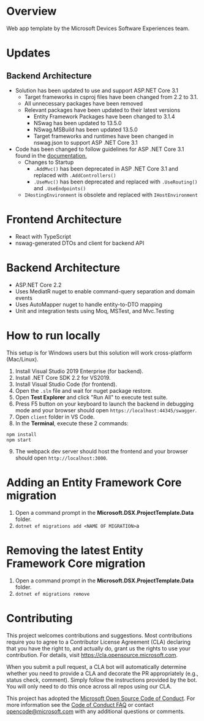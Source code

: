 # Overview
Web app template by the Microsoft Devices Software Experiences team.

# Updates
## Backend Architecture
- Solution has been updated to use and support ASP.NET Core 3.1 
  - Target frameworks in csproj files have been changed from 2.2 to 3.1.
  - All unnecessary packages have been removed
  - Relevant packages have been updated to their latest versions
    - Entity Framework Packages have been changed to 3.1.4
    - NSwag has been updated to 13.5.0
    - NSwag.MSBuild has been updated 13.5.0
    - Target frameworks and runtimes have been changed in nswag.json to support ASP .NET Core 3.1
- Code has been changed to follow guidelines for ASP .NET Core 3.1 found in the [documentation.](https://docs.microsoft.com/en-us/aspnet/core/migration/22-to-30?view=aspnetcore-3.1&tabs=visual-studio)
  - Changes to Startup
    - ``` .AddMvc() ``` has been deprecated in ASP .NET Core 3.1 and replaced with ``` .AddControllers() ```
    - ``` .UseMvc() ``` has been deprecated and replaced with ``` .UseRouting() ``` and ``` .UseEndpoints() ``` 
  - ``` IHostingEnvironment ``` is obsolete and replaced with ``` IHostEnvironment  ```

# Frontend Architecture
- React with TypeScript
- nswag-generated DTOs and client for backend API

# Backend Architecture
- ASP.NET Core 2.2
- Uses MediatR nuget to enable command-query separation and domain events
- Uses AutoMapper nuget to handle entity-to-DTO mapping
- Unit and integration tests using Moq, MSTest, and Mvc.Testing

# How to run locally
This setup is for Windows users but this solution will work cross-platform (Mac/Linux).
1. Install Visual Studio 2019 Enterprise (for backend).
2. Install .NET Core SDK 2.2 for VS2019.
3. Install Visual Studio Code (for frontend).
4. Open the `.sln` file and wait for nuget package restore.
5. Open **Test Explorer** and click "Run All" to execute test suite.
6. Press F5 button on your keyboard to launch the backend in debugging mode and your browser should open `https://localhost:44345/swagger`.
7. Open `client` folder in VS Code.
8. In the **Terminal**, execute these 2 commands:
```
npm install
npm start
```
9. The webpack dev server should host the frontend and your browser should open `http://localhost:3000`.

# Adding an Entity Framework Core migration
1. Open a command prompt in the **Microsoft.DSX.ProjectTemplate.Data** folder.
2. `dotnet ef migrations add <NAME OF MIGRATION>`a

# Removing the latest Entity Framework Core migration
1. Open a command prompt in the **Microsoft.DSX.ProjectTemplate.Data** folder.
2. `dotnet ef migrations remove`

# Contributing

This project welcomes contributions and suggestions.  Most contributions require you to agree to a
Contributor License Agreement (CLA) declaring that you have the right to, and actually do, grant us
the rights to use your contribution. For details, visit https://cla.opensource.microsoft.com.

When you submit a pull request, a CLA bot will automatically determine whether you need to provide
a CLA and decorate the PR appropriately (e.g., status check, comment). Simply follow the instructions
provided by the bot. You will only need to do this once across all repos using our CLA.

This project has adopted the [Microsoft Open Source Code of Conduct](https://opensource.microsoft.com/codeofconduct/).
For more information see the [Code of Conduct FAQ](https://opensource.microsoft.com/codeofconduct/faq/) or
contact [opencode@microsoft.com](mailto:opencode@microsoft.com) with any additional questions or comments.
